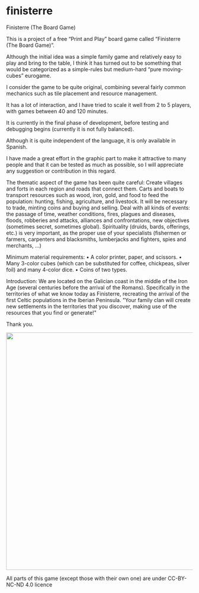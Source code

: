 # finisterre
Finisterre (The Board Game)

This is a project of a free “Print and Play” board game called “Finisterre (The Board Game)”.

Although the initial idea was a simple family game and relatively easy to play and bring to the table, I think it has turned out to be something that would be categorized as a simple-rules but medium-hard “pure moving-cubes” eurogame.

I consider the game to be quite original, combining several fairly common mechanics such as tile placement and resource management.

It has a lot of interaction, and I have tried to scale it well from 2 to 5 players, with games between 40 and 120 minutes.

It is currently in the final phase of development, before testing and debugging begins (currently it is not fully balanced). 

Although it is quite independent of the language, it is only available in Spanish.

I have made a great effort in the graphic part to make it attractive to many people and that it can be tested as much as possible, so I will appreciate any suggestion or contribution in this regard.

The thematic aspect of the game has been quite careful:
Create villages and forts in each region and roads that connect them. Carts and boats to transport resources such as wood, iron, gold, and food to feed the population: hunting, fishing, agriculture, and livestock. It will be necessary to trade, minting coins and buying and selling. Deal with all kinds of events: the passage of time, weather conditions, fires, plagues and diseases, floods, robberies and attacks, alliances and confrontations, new objectives (sometimes secret, sometimes global). Spirituality (druids, bards, offerings, etc.) is very important, as the proper use of your specialists (fishermen or farmers, carpenters and blacksmiths, lumberjacks and fighters, spies and merchants, ...)

Minimum material requirements:
•	A color printer, paper, and scissors.
•	Many 3-color cubes (which can be substituted for coffee, chickpeas, silver foil) and many 4-color dice.
•	Coins of two types.

Introduction:
We are located on the Galician coast in the middle of the Iron Age (several centuries before the arrival of the Romans). Specifically in the territories of what we know today as Finisterre, recreating the arrival of the first Celtic populations in the Iberian Peninsula.
 "Your family clan will create new settlements in the territories that you discover, making use of the resources that you find or generate!"

Thank you.

<img src="/media/black_box.png" height="640">


All parts of this game (except those with their own one) are under CC-BY-NC-ND 4.0 licence


